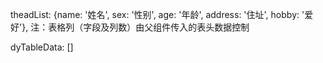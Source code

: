 <!-- ##父组件引用该组件 -->
<TableDynamic :theadList="theadList" v-model="dyTableData"></TableDynamic>
<!-- 父组件传入表头 -->
theadList: {name: '姓名', sex: '性别', age: '年龄', address: '住址', hobby: '爱好'},
注：表格列（字段及列数）由父组件传入的表头数据控制
<!-- 父组件接收该组件返回的表格数据 -->
dyTableData: []


